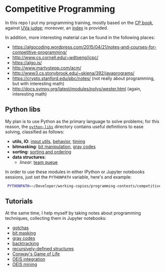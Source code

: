
# Competitive Programming

In this repo I put my programming training, mostly based on the [CP book][cpbook], against 
[UVa judge][UVa:judge]; moreover, an [index][index] is provided.

In addition, more interesting material can be found in the following places:
   - https://algocoding.wordpress.com/2015/04/21/notes-and-courses-for-competitive-programming/
   - http://www.cs.cornell.edu/~wdtseng/icpc/
   - https://algo.is/
   - http://www.martystepp.com/acm/
   - http://www3.cs.stonybrook.edu/~skiena/392/javaprograms/
   - https://crypto.stanford.edu/pbc/notes/ (not really about programming, but with interesting math)
   - http://docs.sympy.org/latest/modules/polys/wester.html (again, interesting math)

[cpbook]:http://cpbook.net/#CP3details
[UVa:judge]:https://uva.onlinejudge.org/index.php?option=com_frontpage&Itemid=1
[index]:http://nbviewer.jupyter.org/github/massimo-nocentini/competitive-programming/blob/master/tutorials/index.ipynb?flush_cache=true


## Python libs

My plan is to use Python as the primary language to solve problems; for this reason,
the [`python-libs`][python:libs] directory contains useful definitions to ease solving,
classified as follows:

   - **utils, IO**: [input utils][libs:input], [behavior][libs:behavior], [timing][libs:timing]
   - **bitmasking**: [bit manipulation][libs:bit:manipulation], [gray codes][libs:gray:codes]
   - **sorting**: [sorting and ordering][libs:sorting]
   - **data structures**:
      - *linear*: [team queue][libs:teamqueue]

In order to use these modules in either IPython or Jupyter notebooks sessions, just set the `PYTHONPATH`
variable, here's and example:
   
   ```bash
    PYTHONPATH=~/Developer/working-copies/programming-contests/competitive-programming/python-libs/ jupyter-notebook
   ```

[python:libs]:https://github.com/massimo-nocentini/competitive-programming/tree/master/python-libs
[libs:input]:https://github.com/massimo-nocentini/competitive-programming/blob/master/python-libs/inpututils.py
[libs:sorting]:https://github.com/massimo-nocentini/competitive-programming/blob/master/python-libs/sorting.py
[libs:behavior]:https://github.com/massimo-nocentini/competitive-programming/blob/master/python-libs/behavior.py
[libs:bit:manipulation]:https://github.com/massimo-nocentini/competitive-programming/blob/master/python-libs/bits.py
[libs:timing]:https://github.com/massimo-nocentini/competitive-programming/blob/master/python-libs/timing.py
[libs:gray:codes]:https://github.com/massimo-nocentini/competitive-programming/blob/master/python-libs/graycodes.py
[libs:teamqueue]:https://github.com/massimo-nocentini/competitive-programming/blob/master/python-libs/teamqueue.py

## Tutorials

At the same time, I help myself by taking notes about programming techniques, collecting
them in Jupyter notebooks:

   - [gotchas][gotchas]
   - [bit masking][bm]
   - [gray codes][gray]
   - [backtracking][backtrack]
   - [recursively-defined structures][recursively]
   - [Conway's Game of Life][gamelife]
   - [OEIS integration][oeis-interaction]
   - [OEIS mining][oeis-mining]

[gotchas]:http://nbviewer.jupyter.org/github/massimo-nocentini/competitive-programming/blob/master/tutorials/gotchas.ipynb?flush_cache=true
[bm]:http://nbviewer.jupyter.org/github/massimo-nocentini/competitive-programming/blob/master/tutorials/bitmasking.ipynb?flush_cache=true
[gray]:http://nbviewer.jupyter.org/github/massimo-nocentini/competitive-programming/blob/master/tutorials/graycodes.ipynb?flush_cache=true
[backtrack]:http://nbviewer.jupyter.org/github/massimo-nocentini/competitive-programming/blob/master/tutorials/backtrack.ipynb?flush_cache=true
[recursively]:http://nbviewer.jupyter.org/github/massimo-nocentini/competitive-programming/blob/master/tutorials/recursive-structures.ipynb?flush_cache=true
[gamelife]:http://nbviewer.jupyter.org/github/massimo-nocentini/competitive-programming/blob/master/tutorials/gamelife.ipynb?flush_cache=true
[oeis-interaction]:http://nbviewer.jupyter.org/github/massimo-nocentini/competitive-programming/blob/master/tutorials/oeis-interaction.ipynb?flush_cache=true
[oeis-mining]:http://nbviewer.jupyter.org/github/massimo-nocentini/competitive-programming/blob/master/tutorials/oeis-mining.ipynb?flush_cache=true
